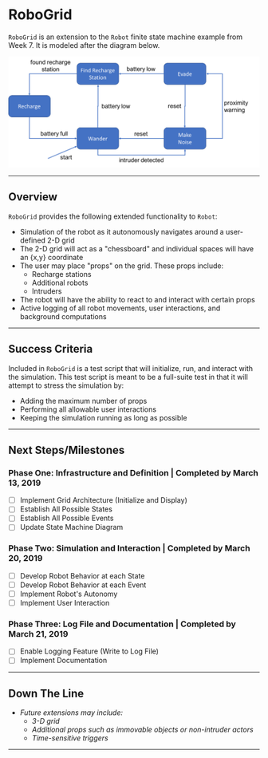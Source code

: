# RoboGrid
`RoboGrid` is an extension to the `Robot` finite state machine example from Week 7. It is modeled after the diagram below.

![Robot StateMachine Diagram](./robot.png)
___________________
## Overview
`RoboGrid` provides the following extended functionality to `Robot`:
- Simulation of the robot as it autonomously navigates around a user-defined 2-D grid
- The 2-D grid will act as a "chessboard" and individual spaces will have an {x,y} coordinate
- The user may place "props" on the grid. These props include:
    - Recharge stations
    - Additional robots
    - Intruders
- The robot will have the ability to react to and interact with certain props
- Active logging of all robot movements, user interactions, and background computations
___________________
## Success Criteria
Included in `RoboGrid` is a test script that will initialize, run, and interact with the simulation. This test script is meant to be a full-suite test in that it will attempt to stress the simulation by:
- Adding the maximum number of props
- Performing all allowable user interactions
- Keeping the simulation running as long as possible
___________________
## Next Steps/Milestones
### Phase One: Infrastructure and Definition | Completed by March 13, 2019
- [ ] Implement Grid Architecture (Initialize and Display)
- [ ] Establish All Possible States
- [ ] Establish All Possible Events
- [ ] Update State Machine Diagram

### Phase Two: Simulation and Interaction | Completed by March 20, 2019
- [ ] Develop Robot Behavior at each State
- [ ] Develop Robot Behavior at each Event
- [ ] Implement Robot's Autonomy
- [ ] Implement User Interaction

### Phase Three: Log File and Documentation | Completed by March 21, 2019
- [ ] Enable Logging Feature (Write to Log File)
- [ ] Implement Documentation
___________________
## Down The Line
- *Future extensions may include:*
    - *3-D grid*
    - *Additional props such as immovable objects or non-intruder actors*
    - *Time-sensitive triggers*
___________________